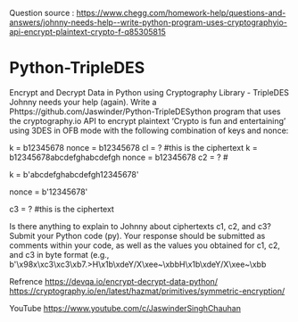 Question source : https://www.chegg.com/homework-help/questions-and-answers/johnny-needs-help--write-python-program-uses-cryptographyio-api-encrypt-plaintext-crypto-f-q85305815
# Python-TripleDES
Encrypt and Decrypt Data in Python using Cryptography Library - TripleDES
Johnny needs your help (again). Write a Phttps://github.com/Jaswinder/Python-TripleDESython program that uses the cryptography.io API to encrypt plaintext 
‘Crypto is fun and entertaining’ using 3DES in OFB mode with the following combination of keys and nonce:

k = b12345678 
nonce = b12345678 
cl = ? 
#this is the ciphertext 
k = b12345678abcdefghabcdefgh 
nonce = b12345678 
c2 = ? #


k = b'abcdefghabcdefgh12345678'

nonce = b'12345678'

c3 = ? #this is the ciphertext


Is there anything to explain to Johnny about ciphertexts c1, c2, and c3? Submit your Python code (py). 
Your response should be submitted as comments within your code, as well as the values you obtained for c1, c2, and c3 in byte format 
(e.g., b'\x98x\xc3\xc3\xb7.>H\x1b\xdeY/X\xee~\xbbH\x1b\xdeY/X\xee~\xbb

Refrence 
https://devqa.io/encrypt-decrypt-data-python/
https://cryptography.io/en/latest/hazmat/primitives/symmetric-encryption/

YouTube
https://www.youtube.com/c/JaswinderSinghChauhan


